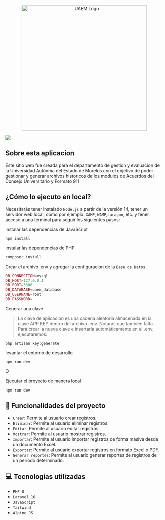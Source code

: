<p align="center"><a href="https://laravel.com" target="_blank"><img src="https://upload.wikimedia.org/wikipedia/commons/thumb/b/bc/Uaem_Morelos_logo.png/1200px-Uaem_Morelos_logo.png" width="400" alt="UAEM Logo"></a></p>

<p align="left">
  <img src="https://img.shields.io/badge/STATUS-EN%20DESAROLLO-green">
</p>

## Sobre esta aplicacion

Este sitio web fue creada para el departamento de gestion y evaluacion de la Universidad Autónma del Estado de Morelos con el objetivo de poder gestionar y generar archivos historicos de los modulos de Acuerdos del Consejo Universitario y Formato 911

## ¿Cómo lo ejecuto en local?

Necesitarás tener instalado `Node.js` a partir de la versión 14, tener un servidor web local, como por ejemplo: `XAMP`, `WAMP`,`Laragon`, etc. y tener acceso a una terminal para seguir los siguientes pasos:

instalar las dependencias de JavaScript

```
npm install
```

instalar las dependencias de PHP

```
composer install
```

Crear el archivo .env y agregar la configuracion de la `Base de Datos`

```php
DB_CONNECTION=mysql
DB_HOST=127.0.0.1
DB_PORT=3306
DB_DATABASE=uaem_database
DB_USERNAME=root
DB_PASSWORD=
```

Generar una clave

> La clave de aplicación es una cadena aleatoria almacenada en la clave APP KEY dentro del archivo .env. Notarás que también falta.
> Para crear la nueva clave e insertarla automáticamente en el .env, ejecutaremos:

```
php artisan key:generate
```

levantar el entorno de desarrollo

```
npm run dev
```

O

Ejecutar el proyecto de manera local

```
npm run dev
```

## :hammer: Funcionalidades del proyecto

- `Crear`: Permite al usuario crear registros.
- `Eliminar`: Permite al usuario eliminar registros.
- `Editar`: Permite al usuario editar registros.
- `Mostrar`: Permite al usuario mostrar registros.
- `Importar`: Permite al usuario importar registros de forma masiva desde un documento Excel.
- `Exportar`: Permite al usuario exportar registros en formato Excel o PDF.
- `Generar reportes`: Permite al usuario generar reportes de registros de un periodo determinado.

## :computer: Tecnologias utilizadas

- `PHP 8`
- `Laravel 10`
- `JavaScript`
- `Tailwind`
- `Alpine JS`
